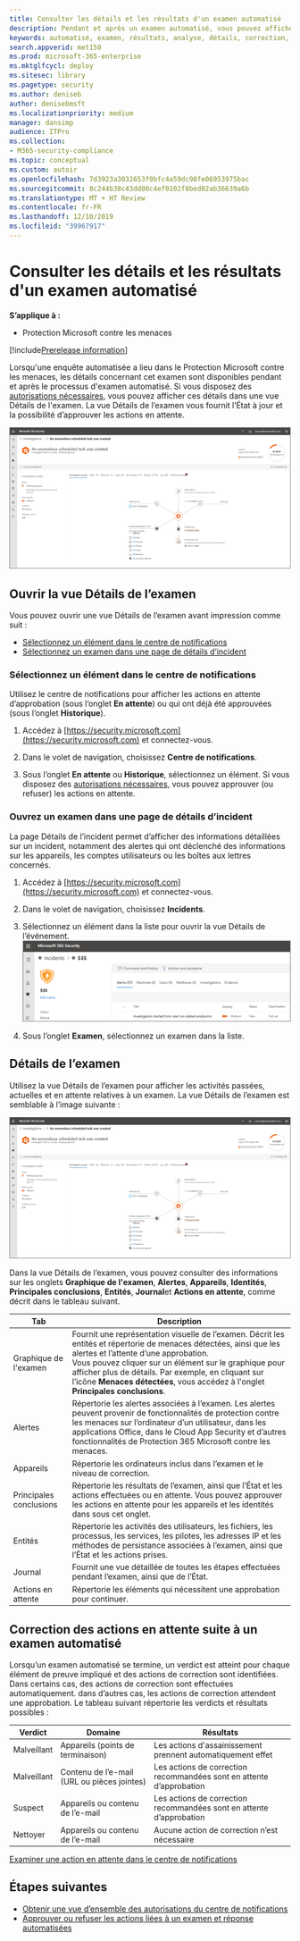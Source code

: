 ```yaml
---
title: Consulter les détails et les résultats d'un examen automatisé
description: Pendant et après un examen automatisé, vous pouvez afficher les résultats et les principales conclusions
keywords: automatisé, examen, résultats, analyse, détails, correction, autoair
search.appverid: met150
ms.prod: microsoft-365-enterprise
ms.mktglfcycl: deploy
ms.sitesec: library
ms.pagetype: security
ms.author: deniseb
author: denisebmsft
ms.localizationpriority: medium
manager: dansimp
audience: ITPro
ms.collection:
- M365-security-compliance
ms.topic: conceptual
ms.custom: autoir
ms.openlocfilehash: 7d3923a3032653f9bfc4a59dc98fe06953975bac
ms.sourcegitcommit: 8c244b38c43dd00c4ef0102f8bed02ab36639a6b
ms.translationtype: MT + HT Review
ms.contentlocale: fr-FR
ms.lasthandoff: 12/10/2019
ms.locfileid: "39967917"
---
```

# <a name="view-the-details-and-results-of-an-automated-investigation"></a>Consulter les détails et les résultats d'un examen automatisé

**S’applique à :**
- Protection Microsoft contre les menaces

[!include[Prerelease information](prerelease.md)]

Lorsqu'une enquête automatisée a lieu dans le Protection Microsoft contre les menaces, les détails concernant cet examen sont disponibles pendant et après le processus d'examen automatisé. Si vous disposez des [autorisations nécessaires](mtp-action-center.md#required-permissions-for-action-center-tasks), vous pouvez afficher ces détails dans une vue Détails de l'examen. La vue Détails de l’examen vous fournit l’État à jour et la possibilité d’approuver les actions en attente. 

![Détails de l’examen](../images/mtp-air-investdetails.png)

## <a name="open-the-investigation-details-view"></a>Ouvrir la vue Détails de l’examen

Vous pouvez ouvrir une vue Détails de l’examen avant impression comme suit :
- [Sélectionnez un élément dans le centre de notifications](#select-an-item-in-the-action-center)
- [Sélectionnez un examen dans une page de détails d’incident](#open-an-investigation-from-an-incident-details-page)

### <a name="select-an-item-in-the-action-center"></a>Sélectionnez un élément dans le centre de notifications

Utilisez le centre de notifications pour afficher les actions en attente d’approbation (sous l’onglet **En attente**) ou qui ont déjà été approuvées (sous l’onglet **Historique**). 

1. Accédez à [https://security.microsoft.com](https://security.microsoft.com) et connectez-vous. 

2. Dans le volet de navigation, choisissez **Centre de notifications**. 

3. Sous l’onglet **En attente** ou **Historique**, sélectionnez un élément. Si vous disposez des [autorisations nécessaires](mtp-action-center.md#required-permissions-for-action-center-tasks), vous pouvez approuver (ou refuser) les actions en attente.

### <a name="open-an-investigation-from-an-incident-details-page"></a>Ouvrez un examen dans une page de détails d’incident

La page Détails de l’incident permet d’afficher des informations détaillées sur un incident, notamment des alertes qui ont déclenché des informations sur les appareils, les comptes utilisateurs ou les boîtes aux lettres concernés.

1. Accédez à [https://security.microsoft.com](https://security.microsoft.com) et connectez-vous. 

2. Dans le volet de navigation, choisissez **Incidents**. 

3. Sélectionnez un élément dans la liste pour ouvrir la vue Détails de l’événement.<br/>![Détails de l’incident](../images/mtp-incidentdetails-tabs.png)

4. Sous l’onglet **Examen**, sélectionnez un examen dans la liste.

## <a name="investigation-details"></a>Détails de l’examen

Utilisez la vue Détails de l’examen pour afficher les activités passées, actuelles et en attente relatives à un examen. La vue Détails de l’examen est semblable à l’image suivante :

![Détails de l’examen](../images/mtp-air-investdetails.png)

Dans la vue Détails de l’examen, vous pouvez consulter des informations sur les onglets **Graphique de l'examen**, **Alertes**, **Appareils**, **Identités**, **Principales conclusions**, **Entités**, **Journal**et **Actions en attente**, comme décrit dans le tableau suivant.

|Tab    |Description |
|--------|--------|
|Graphique de l'examen    |Fournit une représentation visuelle de l’examen. Décrit les entités et répertorie de menaces détectées, ainsi que les alertes et l’attente d’une approbation.<br/>Vous pouvez cliquer sur un élément sur le graphique pour afficher plus de détails. Par exemple, en cliquant sur l’icône **Menaces détectées**, vous accédez à l'onglet **Principales conclusions**. |
|Alertes |Répertorie les alertes associées à l’examen. Les alertes peuvent provenir de fonctionnalités de protection contre les menaces sur l’ordinateur d’un utilisateur, dans les applications Office, dans le Cloud App Security et d’autres fonctionnalités de Protection 365 Microsoft contre les menaces.|
|Appareils|Répertorie les ordinateurs inclus dans l’examen et le niveau de correction.|
|Principales conclusions   |Répertorie les résultats de l’examen, ainsi que l’État et les actions effectuées ou en attente. Vous pouvez approuver les actions en attente pour les appareils et les identités dans sous cet onglet.|
|Entités   |Répertorie les activités des utilisateurs, les fichiers, les processus, les services, les pilotes, les adresses IP et les méthodes de persistance associées à l’examen, ainsi que l’État et les actions prises.|
|Journal    |Fournit une vue détaillée de toutes les étapes effectuées pendant l’examen, ainsi que de l’État.|
|Actions en attente    |Répertorie les éléments qui nécessitent une approbation pour continuer.|

## <a name="remediation-actions-following-automated-investigation"></a>Correction des actions en attente suite à un examen automatisé

Lorsqu’un examen automatisé se termine, un verdict est atteint pour chaque élément de preuve impliqué et des actions de correction sont identifiées. Dans certains cas, des actions de correction sont effectuées automatiquement. dans d’autres cas, les actions de correction attendent une approbation. Le tableau suivant répertorie les verdicts et résultats possibles :

|Verdict    |Domaine   |Résultats|
|------|------|------|
|Malveillant  |Appareils (points de terminaison)    |Les actions d'assainissement prennent automatiquement effet|
|Malveillant  |Contenu de l’e-mail (URL ou pièces jointes) | Les actions de correction recommandées sont en attente d’approbation|
|Suspect |Appareils ou contenu de l’e-mail |Les actions de correction recommandées sont en attente d’approbation|
|Nettoyer  |Appareils ou contenu de l’e-mail   |Aucune action de correction n’est nécessaire|

[Examiner une action en attente dans le centre de notifications](mtp-autoir-actions.md#review-a-pending-action-in-the-action-center)

## <a name="next-steps"></a>Étapes suivantes

- [Obtenir une vue d’ensemble des autorisations du centre de notifications](mtp-action-center.md#required-permissions-for-action-center-tasks)
- [Approuver ou refuser les actions liées à un examen et réponse automatisées](mtp-autoir-actions.md)

